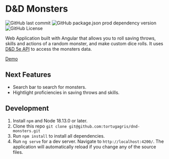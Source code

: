 # D&D Monsters

![GitHub last commit](https://img.shields.io/github/last-commit/tortugagris/dnd-monsters)
![GitHub package.json prod dependency version](https://img.shields.io/github/package-json/dependency-version/tortugagris/dnd-monsters/%40angular%2Fcore)
![GitHub License](https://img.shields.io/github/license/tortugagris/dnd-monsters)

Web Application built with Angular that allows you to roll saving throws, skills and actions of a random monster, and make custom dice rolls.
It uses [D&D 5e API](https://www.dnd5eapi.co) to access the monsters data.

[Demo](https://tortugagris.github.io/dnd-monsters/)

## Next Features 
- Search bar to search for monsters.
- Hightlight proficiencies in saving throws and skills.

## Development

1. Install `npm` and Node 18.13.0 or later.
2. Clone this repo `git clone git@github.com:tortugagris/dnd-monsters.git`
3. Run `npm install` to install all dependencies.
4. Run `ng serve` for a dev server. Navigate to `http://localhost:4200/`. The application will automatically reload if you change any of the source files.
